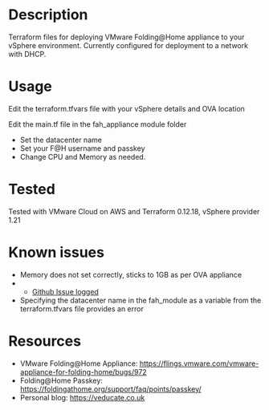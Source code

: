 #  Description
Terraform files for deploying VMware Folding@Home appliance to your vSphere environment.
Currently configured for deployment to a network with DHCP.

#  Usage
Edit the terraform.tfvars file with your vSphere details and OVA location

Edit the main.tf file in the fah_appliance module folder
* Set the datacenter name
* Set your F@H username and passkey 
* Change CPU and Memory as needed.

#  Tested
Tested with VMware Cloud on AWS and Terraform 0.12.18, vSphere provider 1.21

#  Known issues
* Memory does not set correctly, sticks to 1GB as per OVA appliance
* * [Github Issue logged](https://github.com/hashicorp/terraform-provider-vsphere/issues/1130)
* Specifying the datacenter name in the fah_module as a variable from the terraform.tfvars file provides an error 

#  Resources
* VMware Folding@Home Appliance: https://flings.vmware.com/vmware-appliance-for-folding-home/bugs/972
* Folding@Home Passkey: https://foldingathome.org/support/faq/points/passkey/
* Personal blog: https://veducate.co.uk
